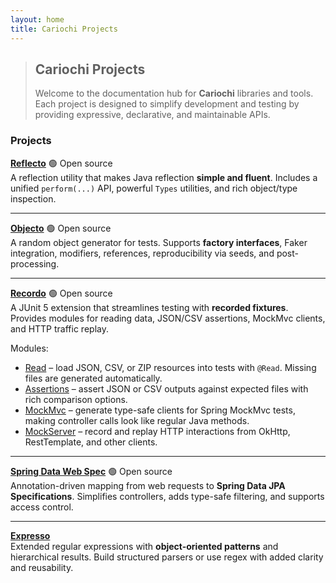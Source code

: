 ```yaml
---
layout: home
title: Cariochi Projects
---
```


> ## Cariochi Projects
> Welcome to the documentation hub for **Cariochi** libraries and tools. Each project is designed to simplify development and testing by providing expressive, declarative, and maintainable APIs.

### Projects

**[Reflecto](/reflecto)** 🟢 Open source  
  A reflection utility that makes Java reflection **simple and fluent**. Includes a unified `perform(...)` API, powerful `Types` utilities, and rich object/type inspection.

---

**[Objecto](/objecto)** 🟢 Open source  
  A random object generator for tests. Supports **factory interfaces**, Faker integration, modifiers, references, reproducibility via seeds, and post-processing.

---

**[Recordo](/recordo)** 🟢 Open source  
  A JUnit 5 extension that streamlines testing with **recorded fixtures**. Provides modules for reading data, JSON/CSV assertions, MockMvc clients, and HTTP traffic replay.
  
  Modules:
  - [Read](/recordo#read-module) – load JSON, CSV, or ZIP resources into tests with `@Read`. Missing files are generated automatically.
  - [Assertions](/recordo#assertions-module) – assert JSON or CSV outputs against expected files with rich comparison options.
  - [MockMvc](/recordo#mockmvc-module) – generate type-safe clients for Spring MockMvc tests, making controller calls look like regular Java methods.
  - [MockServer](/recordo#mockserver-module) – record and replay HTTP interactions from OkHttp, RestTemplate, and other clients.

---

**[Spring Data Web Spec](/spring-data-web-spec)** 🟢 Open source  
  Annotation-driven mapping from web requests to **Spring Data JPA Specifications**. Simplifies controllers, adds type-safe filtering, and supports access control.

---

**[Expresso](/expresso)**  
  Extended regular expressions with **object-oriented patterns** and hierarchical results. Build structured parsers or use regex with added clarity and reusability.

